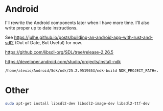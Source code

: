 # Android

I'll rewrite the Android components later when I have more time. I'll also write proper up to date instructions.

See https://julhe.github.io/posts/building-an-android-app-with-rust-and-sdl2 (Out of Date, But Useful) for now.

https://github.com/libsdl-org/SDL/tree/release-2.26.5

https://developer.android.com/studio/projects/install-ndk



```bash
/home/alexis/Android/Sdk/ndk/25.2.9519653/ndk-build NDK_PROJECT_PATH=. APP_BUILD_SCRIPT=./Android.mk APP_PLATFORM=android-31
```

# Other

```bash
sudo apt-get install libsdl2-dev libsdl2-image-dev libsdl2-ttf-dev
```